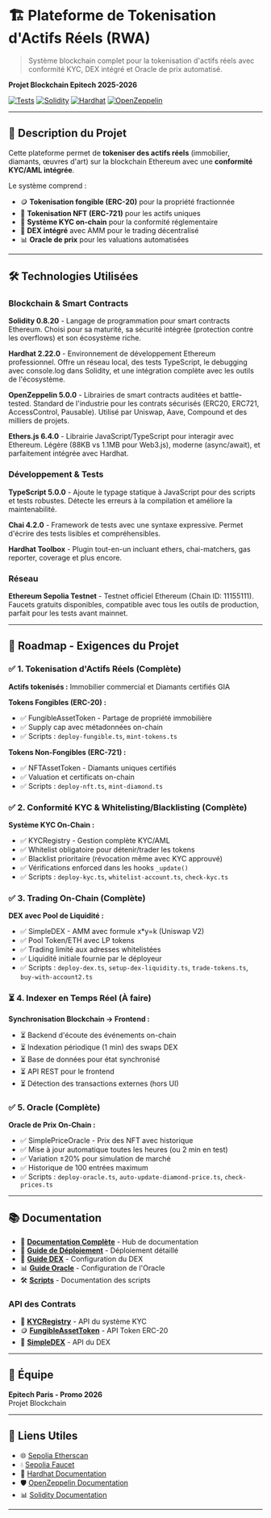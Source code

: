 # 🏗️ Plateforme de Tokenisation d'Actifs Réels (RWA)

> Système blockchain complet pour la tokenisation d'actifs réels avec conformité KYC, DEX intégré et Oracle de prix automatisé.

**Projet Blockchain Epitech 2025-2026**

[![Tests](https://img.shields.io/badge/tests-168%20passing-success)](./test)
[![Solidity](https://img.shields.io/badge/Solidity-0.8.20-blue)](https://soliditylang.org/)
[![Hardhat](https://img.shields.io/badge/Hardhat-2.22.0-yellow)](https://hardhat.org/)
[![OpenZeppelin](https://img.shields.io/badge/OpenZeppelin-5.0.0-purple)](https://www.openzeppelin.com/)

---

## 📖 Description du Projet

Cette plateforme permet de **tokeniser des actifs réels** (immobilier, diamants, œuvres d'art) sur la blockchain Ethereum avec une **conformité KYC/AML intégrée**.

Le système comprend :
- 🪙 **Tokenisation fongible (ERC-20)** pour la propriété fractionnée
- 💎 **Tokenisation NFT (ERC-721)** pour les actifs uniques
- 🔐 **Système KYC on-chain** pour la conformité réglementaire
- 💱 **DEX intégré** avec AMM pour le trading décentralisé
- 📊 **Oracle de prix** pour les valuations automatisées

---

## 🛠️ Technologies Utilisées

### Blockchain & Smart Contracts

**Solidity 0.8.20** - Langage de programmation pour smart contracts Ethereum. Choisi pour sa maturité, sa sécurité intégrée (protection contre les overflows) et son écosystème riche.

**Hardhat 2.22.0** - Environnement de développement Ethereum professionnel. Offre un réseau local, des tests TypeScript, le debugging avec console.log dans Solidity, et une intégration complète avec les outils de l'écosystème.

**OpenZeppelin 5.0.0** - Librairies de smart contracts auditées et battle-tested. Standard de l'industrie pour les contrats sécurisés (ERC20, ERC721, AccessControl, Pausable). Utilisé par Uniswap, Aave, Compound et des milliers de projets.

**Ethers.js 6.4.0** - Librairie JavaScript/TypeScript pour interagir avec Ethereum. Légère (88KB vs 1.1MB pour Web3.js), moderne (async/await), et parfaitement intégrée avec Hardhat.

### Développement & Tests

**TypeScript 5.0.0** - Ajoute le typage statique à JavaScript pour des scripts et tests robustes. Détecte les erreurs à la compilation et améliore la maintenabilité.

**Chai 4.2.0** - Framework de tests avec une syntaxe expressive. Permet d'écrire des tests lisibles et compréhensibles.

**Hardhat Toolbox** - Plugin tout-en-un incluant ethers, chai-matchers, gas reporter, coverage et plus encore.

### Réseau

**Ethereum Sepolia Testnet** - Testnet officiel Ethereum (Chain ID: 11155111). Faucets gratuits disponibles, compatible avec tous les outils de production, parfait pour les tests avant mainnet.

---

## 🎯 Roadmap - Exigences du Projet

### ✅ 1. Tokenisation d'Actifs Réels (Complète)
**Actifs tokenisés :** Immobilier commercial et Diamants certifiés GIA

**Tokens Fongibles (ERC-20) :**
- ✅ FungibleAssetToken - Partage de propriété immobilière
- ✅ Supply cap avec métadonnées on-chain
- ✅ Scripts : `deploy-fungible.ts`, `mint-tokens.ts`

**Tokens Non-Fongibles (ERC-721) :**
- ✅ NFTAssetToken - Diamants uniques certifiés
- ✅ Valuation et certificats on-chain
- ✅ Scripts : `deploy-nft.ts`, `mint-diamond.ts`

### ✅ 2. Conformité KYC & Whitelisting/Blacklisting (Complète)
**Système KYC On-Chain :**
- ✅ KYCRegistry - Gestion complète KYC/AML
- ✅ Whitelist obligatoire pour détenir/trader les tokens
- ✅ Blacklist prioritaire (révocation même avec KYC approuvé)
- ✅ Vérifications enforced dans les hooks `_update()`
- ✅ Scripts : `deploy-kyc.ts`, `whitelist-account.ts`, `check-kyc.ts`

### ✅ 3. Trading On-Chain (Complète)
**DEX avec Pool de Liquidité :**
- ✅ SimpleDEX - AMM avec formule x*y=k (Uniswap V2)
- ✅ Pool Token/ETH avec LP tokens
- ✅ Trading limité aux adresses whitelistées
- ✅ Liquidité initiale fournie par le déployeur
- ✅ Scripts : `deploy-dex.ts`, `setup-dex-liquidity.ts`, `trade-tokens.ts`, `buy-with-account2.ts`

### ⏳ 4. Indexer en Temps Réel (À faire)
**Synchronisation Blockchain → Frontend :**
- ⏳ Backend d'écoute des événements on-chain
- ⏳ Indexation périodique (1 min) des swaps DEX
- ⏳ Base de données pour état synchronisé
- ⏳ API REST pour le frontend
- ⏳ Détection des transactions externes (hors UI)

### ✅ 5. Oracle (Complète)
**Oracle de Prix On-Chain :**
- ✅ SimplePriceOracle - Prix des NFT avec historique
- ✅ Mise à jour automatique toutes les heures (ou 2 min en test)
- ✅ Variation ±20% pour simulation de marché
- ✅ Historique de 100 entrées maximum
- ✅ Scripts : `deploy-oracle.ts`, `auto-update-diamond-price.ts`, `check-prices.ts`

---

## 📚 Documentation

- 📖 **[Documentation Complète](./docs/README.md)** - Hub de documentation
- 🚀 **[Guide de Déploiement](./docs/deployment-guide.md)** - Déploiement détaillé
- 💱 **[Guide DEX](./docs/DEX-DEPLOYMENT-GUIDE.md)** - Configuration du DEX
- 📊 **[Guide Oracle](./docs/ORACLE-GUIDE.md)** - Configuration de l'Oracle
- 🛠️ **[Scripts](./scripts/README.md)** - Documentation des scripts

### API des Contrats

- 🔐 **[KYCRegistry](./docs/KYCRegistry.md)** - API du système KYC
- 🪙 **[FungibleAssetToken](./docs/FungibleAssetToken.md)** - API Token ERC-20
- 💱 **[SimpleDEX](./docs/SimpleDEX.md)** - API du DEX

---

## 👥 Équipe

**Epitech Paris - Promo 2026**  
Projet Blockchain

---

## 🔗 Liens Utiles

- 🌐 [Sepolia Etherscan](https://sepolia.etherscan.io)
- 💧 [Sepolia Faucet](https://sepoliafaucet.com)
- 📖 [Hardhat Documentation](https://hardhat.org/docs)
- 🛡️ [OpenZeppelin Documentation](https://docs.openzeppelin.com)
- 📊 [Solidity Documentation](https://docs.soliditylang.org)

---
